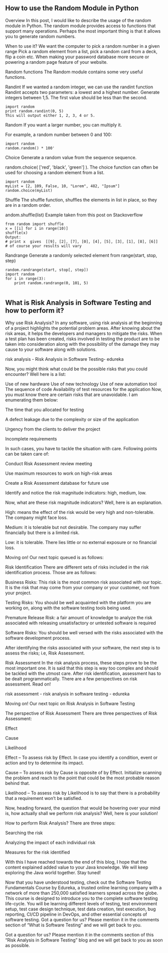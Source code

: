 ## How to use the Random Module in Python

Overview
In this post, I would like to describe the usage of the random module in Python. The random module provides access to functions that support many operations. 
Perhaps the most important thing is that it allows you to generate random numbers.

When to use it?
We want the computer to pick a random number in a given range Pick a random element from a list,
pick a random card from a deck, flip a coin etc. When making your password database more secure or powering a random page feature of your website.


Random functions
The Random module contains some very useful functions.

Randint
If we wanted a random integer, we can use the randint function Randint accepts two parameters:
a lowest and a highest number. Generate integers between 1,5. The first value should be less than the second.

```
import random
print random.randint(0, 5)
This will output either 1, 2, 3, 4 or 5.
````


Random
If you want a larger number, you can multiply it.


For example, a random number between 0 and 100:


```
import random
random.random() * 100'

```


Choice
Generate a random value from the sequence sequence.


random.choice( ['red', 'black', 'green'] ).
The choice function can often be used for choosing a random element from a list.

```
import random
myList = [2, 109, False, 10, "Lorem", 482, "Ipsum"]
random.choice(myList)

````


Shuffle
The shuffle function, shuffles the elements in list in place, so they are in a random order.

andom.shuffle(list) Example taken from this post on Stackoverflow

```
from random import shuffle
x = [[i] for i in range(10)]
shuffle(x)
Output:
# print x  gives  [[9], [2], [7], [0], [4], [5], [3], [1], [8], [6]]
# of course your results will vary
```

Randrange
Generate a randomly selected element from range(start, stop, step)

```
random.randrange(start, stop[, step])
import random
for i in range(3):
    print random.randrange(0, 101, 5)
    
```

## What is Risk Analysis in Software Testing and how to perform it?

Why use Risk Analysis?
In any software, using risk analysis at the beginning of a project highlights the potential problem areas. After knowing about the risk areas, it helps the developers and managers to mitigate the risks. When a test plan has been created, risks involved in testing the product are to be taken into consideration along with the possibility of the damage they may cause to your software along with solutions.

risk analysis - Risk Analysis in Software Testing- edureka

 

Now, you might think what could be the possible risks that you could encounter? Well here is a list:

Use of new hardware
Use of new technology
Use of new automation tool
The sequence of code
Availability of test resources for the application
Now, you must know there are certain risks that are unavoidable. I am enumerating them below:

The time that you allocated for testing

A defect leakage due to the complexity or size of the application

Urgency from the clients to deliver the project

Incomplete requirements

In such cases, you have to tackle the situation with care. Following points can be taken care of:

Conduct Risk Assessment review meeting

Use maximum resources to work on high-risk areas

Create a Risk Assessment database for future use

Identify and notice the risk magnitude indicators: high, medium, low.

Now, what are these risk magnitude indicators? Well, here is an explanation.

High: means the effect of the risk would be very high and non-tolerable. The company might face loss.

Medium: it is tolerable but not desirable. The company may suffer financially but there is a limited risk.

Low: it is tolerable. There lies little or no external exposure or no financial loss.

Moving on! Our next topic queued is as follows:

Risk Identification
There are different sets of risks included in the risk identification process. Those are as follows:

Business Risks: This risk is the most common risk associated with our topic. It is the risk that may come from your company or your customer, not from your project.

Testing Risks: You should be well acquainted with the platform you are working on, along with the software testing tools being used.

Premature Release Risk: a fair amount of knowledge to analyze the risk associated with releasing unsatisfactory or untested software is required

Software Risks: You should be well versed with the risks associated with the software development process.

After identifying the risks associated with your software, the next step is to assess the risks; i.e, Risk Assessment.

Risk Assessment
In the risk analysis process, these steps prove to be the most important one. It is said that this step is way too complex and should be tackled with the utmost care. After risk identification, assessment has to be dealt programmatically. There are a few perspectives on risk assessment. Read on!

risk assessment - risk analysis in software testing - edureka

Moving on! Our next topic on Risk Analysis in Software Testing

The perspective of Risk Assessment
There are three perspectives of Risk Assessment:

Effect

Cause

Likelihood

Effect – To assess risk by Effect. In case you identify a condition, event or action and try to determine its impact.

Cause – To assess risk by Cause is opposite of by Effect. Initialize scanning the problem and reach to the point that could be the most probable reason behind that.

Likelihood – To assess risk by Likelihood is to say that there is a probability that a requirement won’t be satisfied.

Now, heading forward, the question that would be hovering over your mind is, how actually shall we perform risk analysis? Well, here is your solution!

How to perform Risk Analysis?
There are three steps:

Searching the risk

Analyzing the impact of each individual risk

Measures for the risk identified

With this I have reached towards the end of this blog, I hope that the content explained added value to your Java knowledge. We will keep exploring the Java world together. Stay tuned!

Now that you have understood testing, check out the Software Testing Fundamentals Course by Edureka, a trusted online learning company with a network of more than 250,000 satisfied learners spread across the globe. This course is designed to introduce you to the complete software testing life-cycle. You will be learning different levels of testing, test environment setup, test case design technique, test data creation, test execution, bug reporting, CI/CD pipeline in DevOps, and other essential concepts of software testing. Got a question for us? Please mention it in the comments section of “What is Software Testing” and we will get back to you.

Got a question for us? Please mention it in the comments section of this “Risk Analysis in Software Testing” blog and we will get back to you as soon as possible.

